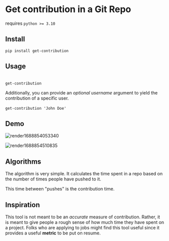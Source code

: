 # Get contribution in a Git Repo

requires `python >= 3.10`

## Install
`pip install get-contribution`

## Usage
<br> `get-contribution`

Additionally, you can provide an *optional username* argument to yield the contribution of a specific user. <br> <br>
`get-contribution 'John Doe'` 

## Demo
![render1688854053340](https://github.com/HieuVuong001/get-contribution/assets/60205090/01ab9fda-189b-472b-96aa-b0f2608bd280)

![render1688854510835](https://github.com/HieuVuong001/get-contribution/assets/60205090/c47d1507-a1df-4795-a1f3-545fb3b93353)

## Algorithms
The algorithm is very simple. It calculates the time spent in a repo based on the number of times people have pushed to it.

This time between "pushes" is the contribution time.

## Inspiration
This tool is not meant to be an *accurate* measure of contribution. Rather, it is meant to give people a rough sense of how much time they have spent on a project.
Folks who are applying to jobs might find this tool useful since it provides a useful **metric** to be put on resume.

